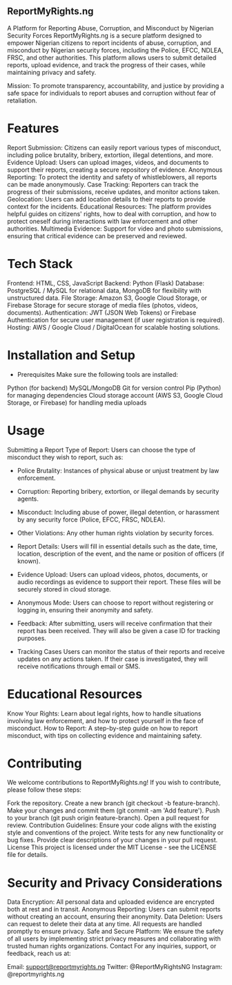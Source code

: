 ## ReportMyRights.ng
A Platform for Reporting Abuse, Corruption, and Misconduct by Nigerian Security Forces
ReportMyRights.ng is a secure platform designed to empower Nigerian citizens to report incidents of abuse, corruption, and misconduct by Nigerian security forces, including the Police, EFCC, NDLEA, FRSC, and other authorities. This platform allows users to submit detailed reports, upload evidence, and track the progress of their cases, while maintaining privacy and safety.

Mission:
To promote transparency, accountability, and justice by providing a safe space for individuals to report abuses and corruption without fear of retaliation.

# Features
Report Submission: Citizens can easily report various types of misconduct, including police brutality, bribery, extortion, illegal detentions, and more.
Evidence Upload: Users can upload images, videos, and documents to support their reports, creating a secure repository of evidence.
Anonymous Reporting: To protect the identity and safety of whistleblowers, all reports can be made anonymously.
Case Tracking: Reporters can track the progress of their submissions, receive updates, and monitor actions taken.
Geolocation: Users can add location details to their reports to provide context for the incidents.
Educational Resources: The platform provides helpful guides on citizens' rights, how to deal with corruption, and how to protect oneself during interactions with law enforcement and other authorities.
Multimedia Evidence: Support for video and photo submissions, ensuring that critical evidence can be preserved and reviewed.

# Tech Stack
Frontend: HTML, CSS, JavaScript
Backend: Python (Flask)
Database: PostgreSQL / MySQL for relational data, MongoDB for flexibility with unstructured data.
File Storage: Amazon S3, Google Cloud Storage, or Firebase Storage for secure storage of media files (photos, videos, documents).
Authentication: JWT (JSON Web Tokens) or Firebase Authentication for secure user management (if user registration is required).
Hosting: AWS / Google Cloud / DigitalOcean for scalable hosting solutions.

# Installation and Setup
- Prerequisites
Make sure the following tools are installed:

Python (for backend)
 MySQL/MongoDB 
Git for version control
Pip (Python) for managing dependencies
Cloud storage account (AWS S3, Google Cloud Storage, or Firebase) for handling media uploads


# Usage
Submitting a Report
Type of Report: Users can choose the type of misconduct they wish to report, such as:

- Police Brutality: Instances of physical abuse or unjust treatment by law enforcement.
- Corruption: Reporting bribery, extortion, or illegal demands by security agents.
- Misconduct: Including abuse of power, illegal detention, or harassment by any security force (Police, EFCC, FRSC, NDLEA).
- Other Violations: Any other human rights violation by security forces.
- Report Details: Users will fill in essential details such as the date, time, location, description of the event, and the name or position of officers (if known).

- Evidence Upload: Users can upload videos, photos, documents, or audio recordings as evidence to support their report. These files will be securely stored in cloud storage.

- Anonymous Mode: Users can choose to report without registering or logging in, ensuring their anonymity and safety.

- Feedback: After submitting, users will receive confirmation that their report has been received. They will also be given a case ID for tracking purposes.

- Tracking Cases
Users can monitor the status of their reports and receive updates on any actions taken. If their case is investigated, they will receive notifications through email or SMS.

# Educational Resources
Know Your Rights: Learn about legal rights, how to handle situations involving law enforcement, and how to protect yourself in the face of misconduct.
How to Report: A step-by-step guide on how to report misconduct, with tips on collecting evidence and maintaining safety.

# Contributing
We welcome contributions to ReportMyRights.ng! If you wish to contribute, please follow these steps:

Fork the repository.
Create a new branch (git checkout -b feature-branch).
Make your changes and commit them (git commit -am 'Add feature').
Push to your branch (git push origin feature-branch).
Open a pull request for review.
Contribution Guidelines:
Ensure your code aligns with the existing style and conventions of the project.
Write tests for any new functionality or bug fixes.
Provide clear descriptions of your changes in your pull request.
License
This project is licensed under the MIT License - see the LICENSE file for details.

# Security and Privacy Considerations
Data Encryption: All personal data and uploaded evidence are encrypted both at rest and in transit.
Anonymous Reporting: Users can submit reports without creating an account, ensuring their anonymity.
Data Deletion: Users can request to delete their data at any time. All requests are handled promptly to ensure privacy.
Safe and Secure Platform: We ensure the safety of all users by implementing strict privacy measures and collaborating with trusted human rights organizations.
Contact
For any inquiries, support, or feedback, reach us at:

Email: support@reportmyrights.ng
Twitter: @ReportMyRightsNG
Instagram: @reportmyrights.ng
